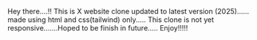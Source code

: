Hey there....!!
This is X website clone updated to latest version (2025)...... made using html and css(tailwind) only.....
This clone is not yet responsive.......Hoped to be finish in future.....
Enjoy!!!!!
